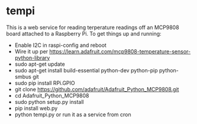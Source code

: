 # tempi

This is a web service for reading terperature readings off an MCP9808
board attached to a Raspberry Pi.  To get things up and running:

* Enable I2C in raspi-config and reboot
* Wire it up per https://learn.adafruit.com/mcp9808-temperature-sensor-python-library
* sudo apt-get update
* sudo apt-get install build-essential python-dev python-pip python-smbus git
* sudo pip install RPi.GPIO
* git clone https://github.com/adafruit/Adafruit_Python_MCP9808.git
* cd Adafruit_Python_MCP9808
* sudo python setup.py install
* pip install web.py
* python tempi.py or run it as a service from cron
